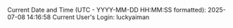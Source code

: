 Current Date and Time (UTC - YYYY-MM-DD HH:MM:SS formatted): 2025-07-08 14:16:58
Current User's Login: luckyaiman
